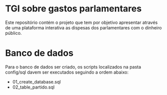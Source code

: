 # TGI sobre gastos parlamentares

Este repositório contém o projeto que tem por objetivo apresentar através de uma plataforma
interativa as dispesas dos parlamentares com o dinheiro público.

# Banco de dados

Para o banco de dados ser criado, os scripts localizados na pasta config/sql davem ser executados
seguindo a ordem abaixo:
 
  * 01_create_database.sql
  * 02_table_partido.sql
  